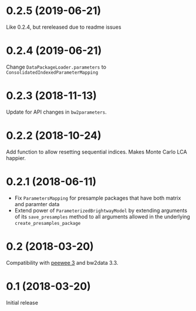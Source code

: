 # 0.2.5 (2019-06-21)

Like 0.2.4, but rereleased due to readme issues

# 0.2.4 (2019-06-21)

Change `DataPackageLoader.parameters` to `ConsolidatedIndexedParameterMapping`

# 0.2.3 (2018-11-13)

Update for API changes in `bw2parameters`.

# 0.2.2 (2018-10-24)

Add function to allow resetting sequential indices. Makes Monte Carlo LCA happier.

# 0.2.1 (2018-06-11)

* Fix `ParametersMapping` for presample packages that have both matrix and paramter data
* Extend power of `ParameterizedBrightwayModel` by extending arguments of its `save_presamples` method to all arguments allowed in the underlying `create_presamples_package`

# 0.2 (2018-03-20)

Compatibility with [peewee 3](http://docs.peewee-orm.com/en/latest/peewee/changes.html) and bw2data 3.3.

# 0.1 (2018-03-20)

Initial release

